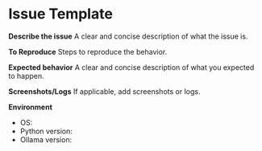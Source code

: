 # Issue Template

**Describe the issue**
A clear and concise description of what the issue is.

**To Reproduce**
Steps to reproduce the behavior.

**Expected behavior**
A clear and concise description of what you expected to happen.

**Screenshots/Logs**
If applicable, add screenshots or logs.

**Environment**
- OS:
- Python version:
- Ollama version:
